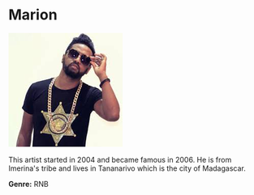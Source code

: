 # Marion

 ![photo of Marion](marion.JPG)

This artist started in 2004 and became famous in 2006. He is from Imerina's tribe and lives in Tananarivo which is the city of Madagascar.

**Genre:** RNB



